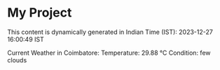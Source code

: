 # My Project

This content is dynamically generated in Indian Time (IST): 2023-12-27 16:00:49 IST


Current Weather in Coimbatore:
Temperature: 29.88 °C
Condition: few clouds
